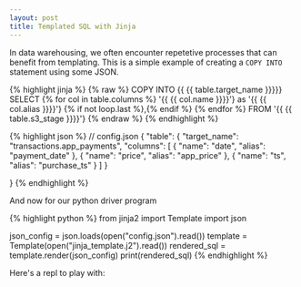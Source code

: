 ```yaml
---
layout: post
title: Templated SQL with Jinja
---
```


In data warehousing, we often encounter repetetive processes that can benefit from templating. This is a simple example of creating a `COPY INTO` statement using some JSON.

{% highlight jinja %}
{% raw %}
COPY INTO {{ {{ table.target_name }}}}}
SELECT 
{% for col in table.columns %}
    '{{ {{ col.name }}}}'} as '{{ {{ col.alias }}}}'} {% if not loop.last %},{% endif %}
{% endfor %}
FROM '{{ {{ table.s3_stage }}}}'}
{% endraw %}
{% endhighlight %}

{% highlight json %}
// config.json
{
    "table": {
        "target_name": "transactions.app_payments",
        "columns": [
            {
                "name": "date",
                "alias": "payment_date"
            },
            {
                "name": "price",
                "alias": "app_price"
            },
            {
                "name": "ts",
                "alias": "purchase_ts"
            }
        ]
    }
        
}
{% endhighlight %}

And now for our python driver program

{% highlight python %}
from jinja2 import Template
import json

json_config = json.loads(open("config.json").read())
template = Template(open("jinja_template.j2").read())
rendered_sql = template.render(json_config)
print(rendered_sql)
{% endhighlight %}

Here's a repl to play with:

